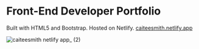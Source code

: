 # Front-End Developer Portfolio
Built with HTML5 and Bootstrap. Hosted on Netlify.
[caiteesmith.netlify.app](https://caiteesmith.netlify.app/)

![caiteesmith netlify app_ (2)](https://user-images.githubusercontent.com/7319667/214426947-b0144666-fcaf-41c1-996f-d7b076f5dc8c.png)
